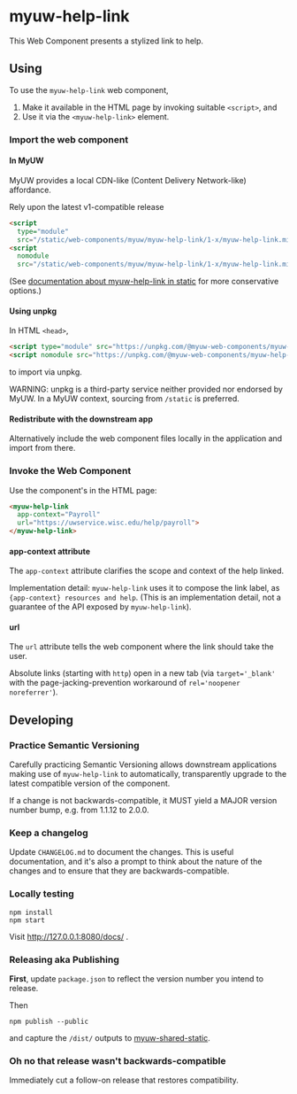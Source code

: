 # myuw-help-link

This Web Component presents a stylized link to help.

## Using

To use the `myuw-help-link` web component,

1. Make it available in the HTML page by invoking suitable `<script>`, and
2. Use it via the `<myuw-help-link>` element.

### Import the web component

#### In MyUW

MyUW provides a local CDN-like (Content Delivery Network-like) affordance.

Rely upon the latest v1-compatible release

```html
<script
  type="module"
  src="/static/web-components/myuw/myuw-help-link/1-x/myuw-help-link.min.mjs"></script>
<script
  nomodule
  src="/static/web-components/myuw/myuw-help-link/1-x/myuw-help-link.min.js"></script>
```

(See [documentation about myuw-help-link in static][] for more conservative options.)

#### Using unpkg

In HTML `<head>`,

```html
<script type="module" src="https://unpkg.com/@myuw-web-components/myuw-help-link@^1?module"></script>
<script nomodule src="https://unpkg.com/@myuw-web-components/myuw-help-link@^1"></script>
```

to import via unpkg.

WARNING: unpkg is a third-party service neither provided nor endorsed by MyUW.
In a MyUW context, sourcing from `/static` is preferred.

#### Redistribute with the downstream app

Alternatively include the web component files locally in the application and
import from there.

### Invoke the Web Component

Use the component's in the HTML page:

```html
<myuw-help-link
  app-context="Payroll"
  url="https://uwservice.wisc.edu/help/payroll">
</myuw-help-link>
```

#### app-context attribute

The `app-context` attribute clarifies the scope and context of the help linked.

Implementation detail: `myuw-help-link` uses it to compose the link label, as
`{app-context} resources and help`. (This is an implementation detail, not a
guarantee of the API exposed by `myuw-help-link`).

#### url

The `url` attribute tells the web component where the link should take the user.

Absolute links (starting with `http`) open in a new tab (via `target='_blank'`
with the page-jacking-prevention workaround of `rel='noopener noreferrer'`).

## Developing

### Practice Semantic Versioning

Carefully practicing Semantic Versioning allows downstream applications making
use of `myuw-help-link` to automatically, transparently upgrade to the latest
compatible version of the component.

If a change is not backwards-compatible, it MUST yield a MAJOR version number
bump, e.g. from 1.1.12 to 2.0.0.

### Keep a changelog

Update `CHANGELOG.md` to document the changes. This is useful documentation, and
it's also a prompt to think about the nature of the changes and to ensure that
they are backwards-compatible.

### Locally testing

```shell
npm install
npm start
```

Visit <http://127.0.0.1:8080/docs/> .

### Releasing aka Publishing

**First**, update `package.json` to reflect the version number you intend to
release.

Then

```shell
npm publish --public
```

and capture the `/dist/` outputs to [myuw-shared-static][].

### Oh no that release wasn't backwards-compatible

Immediately cut a follow-on release that restores compatibility.

[documentation about myuw-help-link in static]: https://git.doit.wisc.edu/myuw/myuw-shared-static/tree/master/src/main/webapp/web-components/myuw/myuw-help-link
[myuw-shared-static]: https://git.doit.wisc.edu/myuw/myuw-shared-static/tree/master/src/main/webapp/web-components/myuw/myuw-help-link
